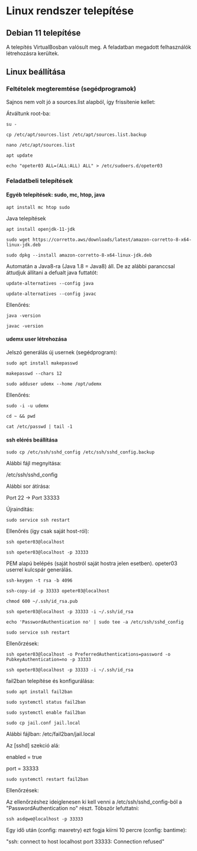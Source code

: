 # Linux rendszer telepítése



## Debian 11 telepítése

A telepítés VirtualBosban valósult meg.
A feladatban megadott felhasználók létrehozásra kerültek.



## Linux beállítása

### Feltételek megteremtése (segédprogramok)

Sajnos nem volt jó a sources.list alapból, így frissítenie kellet:

Átváltunk root-ba:

`su -`

`cp /etc/apt/sources.list /etc/apt/sources.list.backup`

`nano /etc/apt/sources.list`

`apt update`

`echo "opeter03 ALL=(ALL:ALL) ALL" > /etc/sudoers.d/opeter03`

### Feladatbeli telepítések

#### Egyéb telepítések: sudo, mc, htop, java

`apt install mc htop sudo`

Java telepítések

`apt install openjdk-11-jdk`

`sudo wget https://corretto.aws/downloads/latest/amazon-corretto-8-x64-linux-jdk.deb`

`sudo dpkg --install amazon-corretto-8-x64-linux-jdk.deb`

Automatán a Java8-ra (Java 1.8 = Java8) áll. De az alábbi paranccsal áttudjuk állítani a defualt java futtatót:

`update-alternatives --config java`

`update-alternatives --config javac`

Ellenőrés:

`java -version`

`javac -version`

#### udemx user létrehozása

Jelszó generálás új usernek (segédprogram):

`sudo apt install makepasswd`

`makepasswd --chars 12`

`sudo adduser udemx --home /opt/udemx`

Ellenőrés: 

`sudo -i -u udemx`

`cd ~ && pwd`

`cat /etc/passwd | tail -1`

#### ssh elérés beállítása

`sudo cp /etc/ssh/sshd_config /etc/ssh/sshd_config.backup`

Alábbi fájl megnyitása:

/etc/ssh/sshd_config

Alábbi sor átírása:

Port 22 -> Port 33333

Újraindítás:

`sudo service ssh restart`

Ellenőrés (így csak saját host-ról):

`ssh opeter03@localhost`

`ssh opeter03@localhost -p 33333`


PEM alapú belépés (saját hostról saját hostra jelen esetben). opeter03 userrel kulcspár generálás.

`ssh-keygen -t rsa -b 4096`

`ssh-copy-id -p 33333 opeter03@localhost`

`chmod 600 ~/.ssh/id_rsa.pub`

`ssh opeter03@localhost -p 33333 -i ~/.ssh/id_rsa`

`echo 'PasswordAuthentication no' | sudo tee -a /etc/ssh/sshd_config`

`sudo service ssh restart`


Ellenőrzések:

`ssh opeter03@localhost -o PreferredAuthentications=password -o PubkeyAuthentication=no -p 33333`

`ssh opeter03@localhost -p 33333 -i ~/.ssh/id_rsa`


fail2ban telepítése és konfigurálása:

`sudo apt install fail2ban`

`sudo systemctl status fail2ban`

`sudo systemctl enable fail2ban`


`sudo cp jail.conf jail.local`

Alábbi fájlban:
/etc/fail2ban/jail.local

Az [sshd] szekció alá:

enabled = true

port = 33333

`sudo systemctl restart fail2ban`

Ellenőrzések:

Az ellenőrzéshez ideiglenesen ki kell venni a /etc/ssh/sshd_config-ból a "PasswordAuthentication no" részt.
Töbször lefuttatni:

`ssh asdqwe@localhost -p 33333`

Egy idő után (config: maxretry) ezt fogja kiírni 10 percre (config: bantime):

"ssh: connect to host localhost port 33333: Connection refused"










